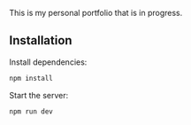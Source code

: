 This is my personal portfolio that is in progress.

## Installation

Install dependencies:

```bash
npm install
```

Start the server:

```bash
npm run dev
```
